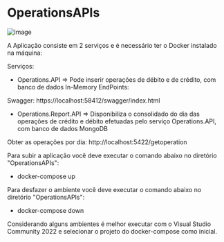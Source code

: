 # OperationsAPIs
![image](https://github.com/user-attachments/assets/8b0c0e55-f9bb-4dfd-aca3-8370da18b718)

A Aplicação consiste em 2 serviços e é necessário ter o Docker instalado na máquina:

Serviços:

- Operations.API => Pode inserir operações de débito e de crédito, com banco de dados In-Memory
EndPoints:

Swagger:
https://localhost:58412/swagger/index.html

- Operations.Report.API => Disponibiliza o consolidado do dia das operações de crédito e débito efetuadas pelo serviço Operations.API, com banco de dados MongoDB

Obter as operações por dia:
  http://localhost:5422/getoperation 

Para subir a aplicação você deve executar o comando abaixo no diretório "OperationsAPIs":

- docker-compose up

Para desfazer o ambiente você deve executar o comando abaixo no diretório "OperationsAPIs":

- docker-compose down


Considerando alguns ambientes é melhor executar com o Visual Studio Community 2022 e selecionar o projeto do docker-compose como inicial.
